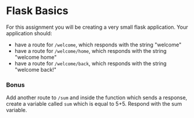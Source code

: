 # Flask Basics

For this assignment you will be creating a very small flask application. Your application should:

- have a route for `/welcome`, which responds with the string "welcome"
- have a route for `/welcome/home`, which responds with the string "welcome home"
- have a route for `/welcome/back`, which responds with the string "welcome back!"

### Bonus

Add another route to `/sum` and inside the function which sends a response, create a variable called `sum` which is equal to 5+5. Respond with the sum variable.
